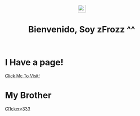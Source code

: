 <center><img src="https://github.githubassets.com/images/mona-whisper.gif" width="25px"></center>
<center>
<h1>                            Bienvenido, Soy zFrozz ^^</h1>
</center>
<br>
<h1> I Have a page!</h1> <a href="https://myhell.ml">Click Me To Visit!</a>
<br>
<h1>My Brother</h1> <a href="https://github.com/Cl1ckerr">Cl1cker<333</a>
